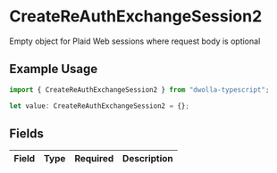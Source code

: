 # CreateReAuthExchangeSession2

Empty object for Plaid Web sessions where request body is optional

## Example Usage

```typescript
import { CreateReAuthExchangeSession2 } from "dwolla-typescript";

let value: CreateReAuthExchangeSession2 = {};
```

## Fields

| Field       | Type        | Required    | Description |
| ----------- | ----------- | ----------- | ----------- |